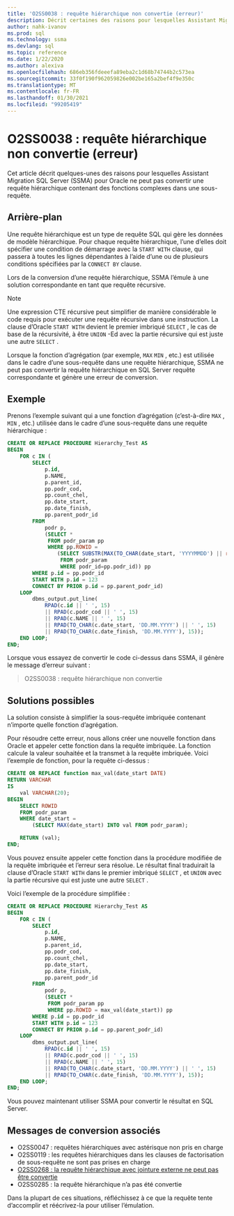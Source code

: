 ```yaml
---
title: 'O2SS0038 : requête hiérarchique non convertie (erreur)'
description: Décrit certaines des raisons pour lesquelles Assistant Migration SQL Server (SSMA) pour Oracle ne peut pas convertir une requête hiérarchique contenant des fonctions complexes dans une sous-requête.
author: nahk-ivanov
ms.prod: sql
ms.technology: ssma
ms.devlang: sql
ms.topic: reference
ms.date: 1/22/2020
ms.author: alexiva
ms.openlocfilehash: 686eb356fdeeefa89eba2c1d68b74744b2c573ea
ms.sourcegitcommit: 33f0f190f962059826e002be165a2bef4f9e350c
ms.translationtype: MT
ms.contentlocale: fr-FR
ms.lasthandoff: 01/30/2021
ms.locfileid: "99205419"
---
```

# <a name="o2ss0038-hierarchical-query-not-converted-error"></a>O2SS0038 : requête hiérarchique non convertie (erreur)

Cet article décrit quelques-unes des raisons pour lesquelles Assistant Migration SQL Server (SSMA) pour Oracle ne peut pas convertir une requête hiérarchique contenant des fonctions complexes dans une sous-requête.

## <a name="background"></a>Arrière-plan

Une requête hiérarchique est un type de requête SQL qui gère les données de modèle hiérarchique. Pour chaque requête hiérarchique, l’une d’elles doit spécifier une condition de démarrage avec la `START WITH` clause, qui passera à toutes les lignes dépendantes à l’aide d’une ou de plusieurs conditions spécifiées par la `CONNECT BY` clause.

Lors de la conversion d’une requête hiérarchique, SSMA l’émule à une solution correspondante en tant que requête récursive.

> [!NOTE]
> Une expression CTE récursive peut simplifier de manière considérable le code requis pour exécuter une requête récursive dans une instruction. La clause d’Oracle `START WITH` devient le premier imbriqué `SELECT` , le cas de base de la récursivité, à être `UNION` -Ed avec la partie récursive qui est juste une autre `SELECT` .

Lorsque la fonction d’agrégation (par exemple, `MAX` `MIN` , etc.) est utilisée dans le cadre d’une sous-requête dans une requête hiérarchique, SSMA ne peut pas convertir la requête hiérarchique en SQL Server requête correspondante et génère une erreur de conversion.

## <a name="example"></a>Exemple

Prenons l’exemple suivant qui a une fonction d’agrégation (c’est-à-dire `MAX` , `MIN` , etc.) utilisée dans le cadre d’une sous-requête dans une requête hiérarchique :

```sql
CREATE OR REPLACE PROCEDURE Hierarchy_Test AS
BEGIN
    FOR c IN (
        SELECT
            p.id,
            p.NAME,
            p.parent_id,
            pp.podr_cod,
            pp.count_chel,
            pp.date_start,
            pp.date_finish,
            pp.parent_podr_id
        FROM
            podr p,
            (SELECT *
             FROM podr_param pp
             WHERE pp.ROWID =
                (SELECT SUBSTR(MAX(TO_CHAR(date_start, 'YYYYMMDD') || rowid), 9)
                 FROM podr_param
                 WHERE podr_id=pp.podr_id)) pp
        WHERE p.id = pp.podr_id
        START WITH p.id = 123
        CONNECT BY PRIOR p.id = pp.parent_podr_id)
    LOOP
        dbms_output.put_line(
            RPAD(c.id || ' ', 15)
            || RPAD(c.podr_cod || ' ', 15)
            || RPAD(c.NAME || ' ', 15)
            || RPAD(TO_CHAR(c.date_start, 'DD.MM.YYYY') || ' ', 15)
            || RPAD(TO_CHAR(c.date_finish, 'DD.MM.YYYY'), 15));
    END LOOP;
END;
```

Lorsque vous essayez de convertir le code ci-dessus dans SSMA, il génère le message d’erreur suivant :

> O2SS0038 : requête hiérarchique non convertie

## <a name="possible-remedies"></a>Solutions possibles

La solution consiste à simplifier la sous-requête imbriquée contenant n’importe quelle fonction d’agrégation.

Pour résoudre cette erreur, nous allons créer une nouvelle fonction dans Oracle et appeler cette fonction dans la requête imbriquée. La fonction calcule la valeur souhaitée et la transmet à la requête imbriquée. Voici l’exemple de fonction, pour la requête ci-dessus :

```sql
CREATE OR REPLACE function max_val(date_start DATE)
RETURN VARCHAR
IS
    val VARCHAR(20);
BEGIN
    SELECT ROWID
    FROM podr_param
    WHERE date_start =
        (SELECT MAX(date_start) INTO val FROM podr_param);

    RETURN (val);
END;
```

Vous pouvez ensuite appeler cette fonction dans la procédure modifiée de la requête imbriquée et l’erreur sera résolue. Le résultat final traduirait la clause d’Oracle `START WITH` dans le premier imbriqué `SELECT` , et `UNION` avec la partie récursive qui est juste une autre `SELECT` .

Voici l’exemple de la procédure simplifiée :

```sql
CREATE OR REPLACE PROCEDURE Hierarchy_Test AS
BEGIN
    FOR c IN (
        SELECT
            p.id,
            p.NAME,
            p.parent_id,
            pp.podr_cod,
            pp.count_chel,
            pp.date_start,
            pp.date_finish,
            pp.parent_podr_id
        FROM
            podr p,
            (SELECT *
             FROM podr_param pp
             WHERE pp.ROWID = max_val(date_start)) pp
        WHERE p.id = pp.podr_id
        START WITH p.id = 123
        CONNECT BY PRIOR p.id = pp.parent_podr_id)
    LOOP
        dbms_output.put_line(
            RPAD(c.id || ' ', 15)
            || RPAD(c.podr_cod || ' ', 15)
            || RPAD(c.NAME || ' ', 15)
            || RPAD(TO_CHAR(c.date_start, 'DD.MM.YYYY') || ' ', 15)
            || RPAD(TO_CHAR(c.date_finish, 'DD.MM.YYYY'), 15));
    END LOOP;
END;
```

Vous pouvez maintenant utiliser SSMA pour convertir le résultat en SQL Server.

## <a name="related-conversion-messages"></a>Messages de conversion associés

* O2SS0047 : requêtes hiérarchiques avec astérisque non pris en charge
* O2SS0119 : les requêtes hiérarchiques dans les clauses de factorisation de sous-requête ne sont pas prises en charge
* [O2SS0268 : la requête hiérarchique avec jointure externe ne peut pas être convertie](o2ss0268.md)
* O2SS0285 : la requête hiérarchique n’a pas été convertie

Dans la plupart de ces situations, réfléchissez à ce que la requête tente d’accomplir et réécrivez-la pour utiliser l’émulation.
